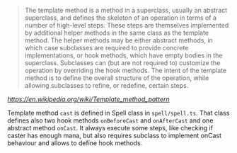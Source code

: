 > The template method is a method in a superclass, usually an abstract superclass, and defines the skeleton of an operation in terms of a number of high-level steps. These steps are themselves implemented by additional helper methods in the same class as the template method.
> The helper methods may be either abstract methods, in which case subclasses are required to provide concrete implementations, or hook methods, which have empty bodies in the superclass. Subclasses can (but are not required to) customize the operation by overriding the hook methods. The intent of the template method is to define the overall structure of the operation, while allowing subclasses to refine, or redefine, certain steps.

*https://en.wikipedia.org/wiki/Template_method_pattern*

Template method `cast` is defined in Spell class in `spell/spell.ts`. That class defines also two hook methods `onBeforeCast` and `onAfterCast` and one abstract method `onCast`. It always execute some steps, like checking if caster has enough mana, but also requires subclass to implement onCast behaviour and allows to define hook methods.
